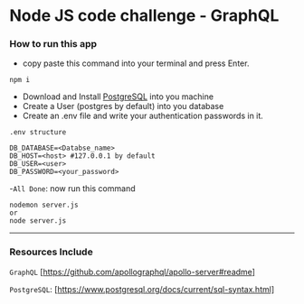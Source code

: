 # Node JS code challenge - GraphQL

### How to run this app
- copy paste this command into your terminal and press Enter.
```
npm i
```
- Download and Install [PostgreSQL](https://www.postgresql.org/download/) into you machine 
- Create a User (postgres by default) into you database
- Create an .env file and write your authentication passwords in it.

`.env structure`
```
DB_DATABASE=<Databse_name>
DB_HOST=<host> #127.0.0.1 by default
DB_USER=<user> 
DB_PASSWORD=<your_password>
```
-`All Done`: now run this command
```
nodemon server.js 
or
node server.js
```

<hr>

### Resources Include

`GraphQL` [https://github.com/apollographql/apollo-server#readme]

`PostgreSQL`: [https://www.postgresql.org/docs/current/sql-syntax.html]

